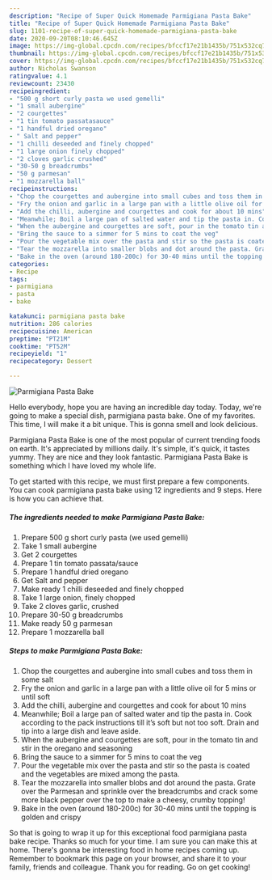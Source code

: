 ```yaml
---
description: "Recipe of Super Quick Homemade Parmigiana Pasta Bake"
title: "Recipe of Super Quick Homemade Parmigiana Pasta Bake"
slug: 1101-recipe-of-super-quick-homemade-parmigiana-pasta-bake
date: 2020-09-20T08:10:46.645Z
image: https://img-global.cpcdn.com/recipes/bfccf17e21b1435b/751x532cq70/parmigiana-pasta-bake-recipe-main-photo.jpg
thumbnail: https://img-global.cpcdn.com/recipes/bfccf17e21b1435b/751x532cq70/parmigiana-pasta-bake-recipe-main-photo.jpg
cover: https://img-global.cpcdn.com/recipes/bfccf17e21b1435b/751x532cq70/parmigiana-pasta-bake-recipe-main-photo.jpg
author: Nicholas Swanson
ratingvalue: 4.1
reviewcount: 23430
recipeingredient:
- "500 g short curly pasta we used gemelli"
- "1 small aubergine"
- "2 courgettes"
- "1 tin tomato passatasauce"
- "1 handful dried oregano"
- " Salt and pepper"
- "1 chilli deseeded and finely chopped"
- "1 large onion finely chopped"
- "2 cloves garlic crushed"
- "30-50 g breadcrumbs"
- "50 g parmesan"
- "1 mozzarella ball"
recipeinstructions:
- "Chop the courgettes and aubergine into small cubes and toss them in some salt"
- "Fry the onion and garlic in a large pan with a little olive oil for 5 mins or until soft"
- "Add the chilli, aubergine and courgettes and cook for about 10 mins"
- "Meanwhile; Boil a large pan of salted water and tip the pasta in. Cook according to the pack instructions till it’s soft but not too soft. Drain and tip into a large dish and leave aside."
- "When the aubergine and courgettes are soft, pour in the tomato tin and stir in the oregano and seasoning"
- "Bring the sauce to a simmer for 5 mins to coat the veg"
- "Pour the vegetable mix over the pasta and stir so the pasta is coated and the vegetables are mixed among the pasta."
- "Tear the mozzarella into smaller blobs and dot around the pasta. Grate over the Parmesan and sprinkle over the breadcrumbs and crack some more black pepper over the top to make a cheesy, crumby topping!"
- "Bake in the oven (around 180-200c) for 30-40 mins until the topping is golden and crispy"
categories:
- Recipe
tags:
- parmigiana
- pasta
- bake

katakunci: parmigiana pasta bake 
nutrition: 286 calories
recipecuisine: American
preptime: "PT21M"
cooktime: "PT52M"
recipeyield: "1"
recipecategory: Dessert

---
```



![Parmigiana Pasta Bake](https://img-global.cpcdn.com/recipes/bfccf17e21b1435b/751x532cq70/parmigiana-pasta-bake-recipe-main-photo.jpg)

Hello everybody, hope you are having an incredible day today. Today, we're going to make a special dish, parmigiana pasta bake. One of my favorites. This time, I will make it a bit unique. This is gonna smell and look delicious.



Parmigiana Pasta Bake is one of the most popular of current trending foods on earth. It's appreciated by millions daily. It's simple, it's quick, it tastes yummy. They are nice and they look fantastic. Parmigiana Pasta Bake is something which I have loved my whole life.


To get started with this recipe, we must first prepare a few components. You can cook parmigiana pasta bake using 12 ingredients and 9 steps. Here is how you can achieve that.

<!--inarticleads1-->

##### The ingredients needed to make Parmigiana Pasta Bake:

1. Prepare 500 g short curly pasta (we used gemelli)
1. Take 1 small aubergine
1. Get 2 courgettes
1. Prepare 1 tin tomato passata/sauce
1. Prepare 1 handful dried oregano
1. Get  Salt and pepper
1. Make ready 1 chilli deseeded and finely chopped
1. Take 1 large onion, finely chopped
1. Take 2 cloves garlic, crushed
1. Prepare 30-50 g breadcrumbs
1. Make ready 50 g parmesan
1. Prepare 1 mozzarella ball




<!--inarticleads2-->

##### Steps to make Parmigiana Pasta Bake:

1. Chop the courgettes and aubergine into small cubes and toss them in some salt
1. Fry the onion and garlic in a large pan with a little olive oil for 5 mins or until soft
1. Add the chilli, aubergine and courgettes and cook for about 10 mins
1. Meanwhile; Boil a large pan of salted water and tip the pasta in. Cook according to the pack instructions till it’s soft but not too soft. Drain and tip into a large dish and leave aside.
1. When the aubergine and courgettes are soft, pour in the tomato tin and stir in the oregano and seasoning
1. Bring the sauce to a simmer for 5 mins to coat the veg
1. Pour the vegetable mix over the pasta and stir so the pasta is coated and the vegetables are mixed among the pasta.
1. Tear the mozzarella into smaller blobs and dot around the pasta. Grate over the Parmesan and sprinkle over the breadcrumbs and crack some more black pepper over the top to make a cheesy, crumby topping!
1. Bake in the oven (around 180-200c) for 30-40 mins until the topping is golden and crispy




So that is going to wrap it up for this exceptional food parmigiana pasta bake recipe. Thanks so much for your time. I am sure you can make this at home. There's gonna be interesting food in home recipes coming up. Remember to bookmark this page on your browser, and share it to your family, friends and colleague. Thank you for reading. Go on get cooking!
